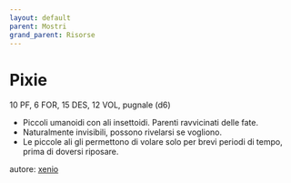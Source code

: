 ```yaml
---
layout: default
parent: Mostri
grand_parent: Risorse
---
```


# Pixie
10 PF, 6 FOR, 15 DES, 12 VOL, pugnale (d6)
- Piccoli umanoidi con ali insettoidi. Parenti ravvicinati delle fate.
- Naturalmente invisibili, possono rivelarsi se vogliono.
- Le piccole ali gli permettono di volare solo per brevi periodi di tempo, prima di doversi riposare.

autore: [xenio](https://xenioinabottle.blogspot.com)
